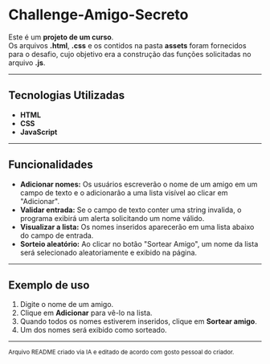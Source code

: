 # Challenge-Amigo-Secreto

Este é um **projeto de um curso**.  
Os arquivos **.html**, **.css** e os contidos na pasta **assets** foram fornecidos para o desafio, cujo objetivo era a construção das funções solicitadas no arquivo **.js**.

---

## Tecnologias Utilizadas
- **HTML**
- **CSS**
- **JavaScript**

---

## Funcionalidades
- **Adicionar nomes:** Os usuários escreverão o nome de um amigo em um campo de texto e o adicionarão a uma lista visível ao clicar em "Adicionar".  
- **Validar entrada:** Se o campo de texto conter uma string invalida, o programa exibirá um alerta solicitando um nome válido.  
- **Visualizar a lista:** Os nomes inseridos aparecerão em uma lista abaixo do campo de entrada.  
- **Sorteio aleatório:** Ao clicar no botão "Sortear Amigo", um nome da lista será selecionado aleatoriamente e exibido na página.  

---

## Exemplo de uso
1. Digite o nome de um amigo.  
2. Clique em **Adicionar** para vê-lo na lista.  
3. Quando todos os nomes estiverem inseridos, clique em **Sortear amigo**.  
4. Um dos nomes será exibido como sorteado.

---

<small>Arquivo README criado via IA e editado de acordo com gosto pessoal do criador.</small>

